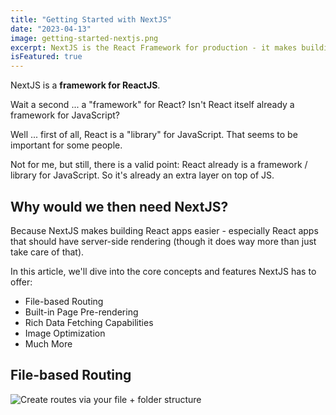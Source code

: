 ```yaml
---
title: "Getting Started with NextJS"
date: "2023-04-13"
image: getting-started-nextjs.png
excerpt: NextJS is the React Framework for production - it makes building fullstack React apps and sites a breeze and ships with built-in SSR
isFeatured: true
---
```


NextJS is a **framework for ReactJS**.

Wait a second ... a "framework" for React? Isn't React itself already a framework for JavaScript?

Well ... first of all, React is a "library" for JavaScript. That seems to be important for some people.

Not for me, but still, there is a valid point: React already is a framework / library for JavaScript. So it's already an extra layer on top of JS.

## Why would we then need NextJS?

Because NextJS makes building React apps easier - especially React apps that should have server-side rendering (though it does way more than just take care of that).

In this article, we'll dive into the core concepts and features NextJS has to offer:

- File-based Routing
- Built-in Page Pre-rendering
- Rich Data Fetching Capabilities
- Image Optimization
- Much More

## File-based Routing

![Create routes via your file + folder structure](nextjs-file-based-routing.png)
